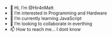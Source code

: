 - 👋 Hi, I’m @Hir4nMatt
- 👀 I’m interested in Programming and Hardware
- 🌱 I’m currently learning JavaScript
- 💞️ I’m looking to collaborate in everthing
- 📫 How to reach me... I dont know

<!---
Hir4nMatt/Hir4nMatt is a ✨ special ✨ repository because its `README.md` (this file) appears on your GitHub profile.
You can click the Preview link to take a look at your changes.
--->
